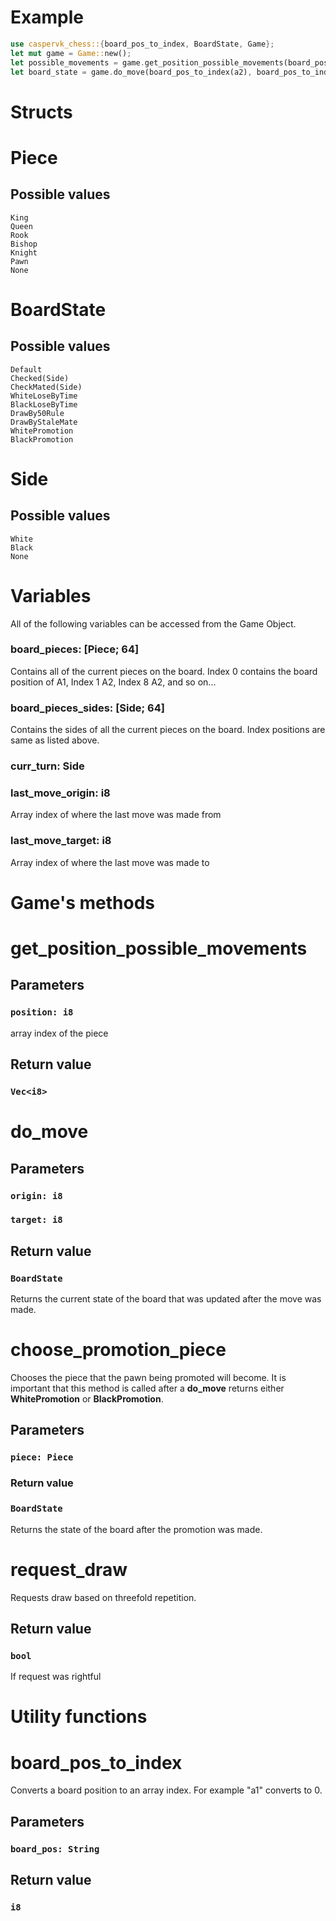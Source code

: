 # **Example**
```rust
use caspervk_chess::{board_pos_to_index, BoardState, Game};
let mut game = Game::new();
let possible_movements = game.get_position_possible_movements(board_pos_to_index(a2));
let board_state = game.do_move(board_pos_to_index(a2), board_pos_to_index(a4));
```
# **Structs**

# **Piece**
## **Possible values**
    King
    Queen
    Rook
    Bishop
    Knight
    Pawn
    None
# **BoardState**
## **Possible values**
    Default
    Checked(Side)
    CheckMated(Side)
    WhiteLoseByTime
    BlackLoseByTime
    DrawBy50Rule
    DrawByStaleMate
    WhitePromotion
    BlackPromotion
# **Side**
## **Possible values**
    White
    Black
    None
# **Variables**
All of the following variables can be accessed from the Game Object.
### **board_pieces: [Piece; 64]**
Contains all of the current pieces on the board. Index 0 contains the board position of A1, Index 1 A2, Index 8 A2, and so on...
### **board_pieces_sides: [Side; 64]**
Contains the sides of all the current pieces on the board. Index positions are same as listed above.
### **curr_turn: Side**
### **last_move_origin: i8** 
Array index of where the last move was made from
### **last_move_target: i8**
Array index of where the last move was made to

# **Game's methods**
# **get_position_possible_movements**
## **Parameters**
### ```position: i8```
array index of the piece
## **Return value**
###  ```Vec<i8>```
# **do_move**
## **Parameters**
### ```origin: i8```
### ```target: i8```
## **Return value**
###  ```BoardState```
Returns the current state of the board that was updated after the move was made.
# **choose_promotion_piece**
Chooses the piece that the pawn being promoted will become. It is important that this method is called after a **do_move** returns either **WhitePromotion** or **BlackPromotion**.
## **Parameters**
### ```piece: Piece```
### **Return value**
### ```BoardState```
Returns the state of the board after the promotion was made.
# **request_draw**
Requests draw based on threefold repetition.
## **Return value**
### ```bool```
If request was rightful
# **Utility functions**
# **board_pos_to_index** 
Converts a board position to an array index. For example "a1" converts to 0.
## **Parameters**
### ```board_pos: String```
## **Return value**
### ```i8```
